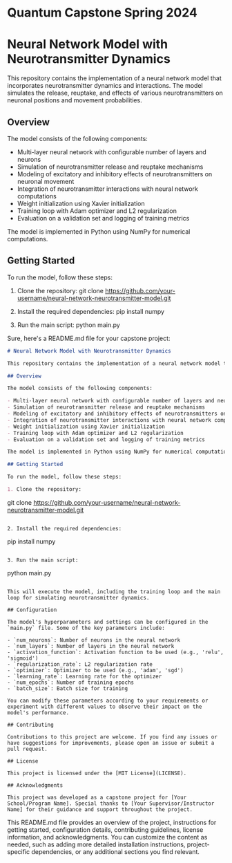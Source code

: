 # Quantum Capstone Spring 2024

# Neural Network Model with Neurotransmitter Dynamics

This repository contains the implementation of a neural network model that incorporates neurotransmitter dynamics and interactions. The model simulates the release, reuptake, and effects of various neurotransmitters on neuronal positions and movement probabilities.

## Overview

The model consists of the following components:

- Multi-layer neural network with configurable number of layers and neurons
- Simulation of neurotransmitter release and reuptake mechanisms
- Modeling of excitatory and inhibitory effects of neurotransmitters on neuronal movement
- Integration of neurotransmitter interactions with neural network computations
- Weight initialization using Xavier initialization
- Training loop with Adam optimizer and L2 regularization
- Evaluation on a validation set and logging of training metrics

The model is implemented in Python using NumPy for numerical computations.

## Getting Started

To run the model, follow these steps:

1. Clone the repository:
git clone https://github.com/your-username/neural-network-neurotransmitter-model.git

2. Install the required dependencies:
pip install numpy

3. Run the main script:
python main.py

Sure, here's a README.md file for your capstone project:

```markdown
# Neural Network Model with Neurotransmitter Dynamics

This repository contains the implementation of a neural network model that incorporates neurotransmitter dynamics and interactions. The model simulates the release, reuptake, and effects of various neurotransmitters on neuronal positions and movement probabilities.

## Overview

The model consists of the following components:

- Multi-layer neural network with configurable number of layers and neurons
- Simulation of neurotransmitter release and reuptake mechanisms
- Modeling of excitatory and inhibitory effects of neurotransmitters on neuronal movement
- Integration of neurotransmitter interactions with neural network computations
- Weight initialization using Xavier initialization
- Training loop with Adam optimizer and L2 regularization
- Evaluation on a validation set and logging of training metrics

The model is implemented in Python using NumPy for numerical computations.

## Getting Started

To run the model, follow these steps:

1. Clone the repository:

   ```
   git clone https://github.com/your-username/neural-network-neurotransmitter-model.git
   ```

2. Install the required dependencies:

   ```
   pip install numpy
   ```

3. Run the main script:

   ```
   python main.py
   ```

   This will execute the model, including the training loop and the main loop for simulating neurotransmitter dynamics.

## Configuration

The model's hyperparameters and settings can be configured in the `main.py` file. Some of the key parameters include:

- `num_neurons`: Number of neurons in the neural network
- `num_layers`: Number of layers in the neural network
- `activation_function`: Activation function to be used (e.g., 'relu', 'sigmoid')
- `regularization_rate`: L2 regularization rate
- `optimizer`: Optimizer to be used (e.g., 'adam', 'sgd')
- `learning_rate`: Learning rate for the optimizer
- `num_epochs`: Number of training epochs
- `batch_size`: Batch size for training

You can modify these parameters according to your requirements or experiment with different values to observe their impact on the model's performance.

## Contributing

Contributions to this project are welcome. If you find any issues or have suggestions for improvements, please open an issue or submit a pull request.

## License

This project is licensed under the [MIT License](LICENSE).

## Acknowledgments

This project was developed as a capstone project for [Your School/Program Name]. Special thanks to [Your Supervisor/Instructor Name] for their guidance and support throughout the project.
```

This README.md file provides an overview of the project, instructions for getting started, configuration details, contributing guidelines, license information, and acknowledgments. You can customize the content as needed, such as adding more detailed installation instructions, project-specific dependencies, or any additional sections you find relevant.
